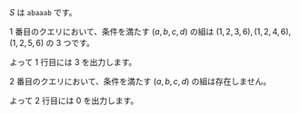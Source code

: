 $S$ は `abaaab` です。

$1$ 番目のクエリにおいて、条件を満たす $(a, b, c, d)$ の組は $(1, 2, 3, 6), (1, 2, 4, 6), (1, 2, 5, 6)$ の $3$ つです。

よって $1$ 行目には $3$ を出力します。

$2$ 番目のクエリにおいて、条件を満たす $(a, b, c, d)$ の組は存在しません。

よって $2$ 行目には $0$ を出力します。